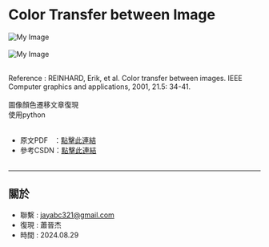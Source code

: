 # Color Transfer between Image
![My Image](https://github.com/user-attachments/assets/2886ea19-0ec7-4639-b0ff-604081244015)<br><br>
![My Image](https://github.com/user-attachments/assets/02335d19-118a-4a1e-8a01-efb688498737)<br><br>





Reference : REINHARD, Erik, et al. Color transfer between images. IEEE Computer graphics and applications, 2001, 21.5: 34-41.<br><br>
圖像顏色遷移文章復現<br>
使用python<br><br>
- 原文PDF &nbsp;&nbsp;：[點擊此連結](https://www.cs.tau.ac.il/~turkel/imagepapers/ColorTransfer.pdf)
- 參考CSDN：[點擊此連結](https://blog.csdn.net/zb1165048017/article/details/108981254)<br><br>


---
關於
---

- 聯繫 : jayabc321@gmail.com
- 復現 : 蕭晉杰
- 時間 : 2024.08.29

